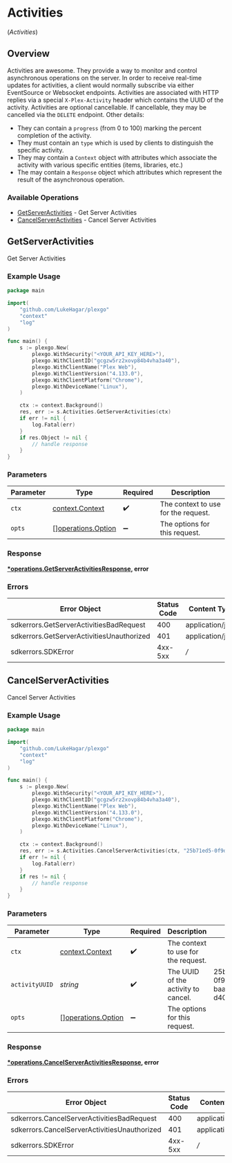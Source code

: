 # Activities
(*Activities*)

## Overview

Activities are awesome. They provide a way to monitor and control asynchronous operations on the server. In order to receive real-time updates for activities, a client would normally subscribe via either EventSource or Websocket endpoints.
Activities are associated with HTTP replies via a special `X-Plex-Activity` header which contains the UUID of the activity.
Activities are optional cancellable. If cancellable, they may be cancelled via the `DELETE` endpoint. Other details:
- They can contain a `progress` (from 0 to 100) marking the percent completion of the activity.
- They must contain an `type` which is used by clients to distinguish the specific activity.
- They may contain a `Context` object with attributes which associate the activity with various specific entities (items, libraries, etc.)
- The may contain a `Response` object which attributes which represent the result of the asynchronous operation.


### Available Operations

* [GetServerActivities](#getserveractivities) - Get Server Activities
* [CancelServerActivities](#cancelserveractivities) - Cancel Server Activities

## GetServerActivities

Get Server Activities

### Example Usage

```go
package main

import(
	"github.com/LukeHagar/plexgo"
	"context"
	"log"
)

func main() {
    s := plexgo.New(
        plexgo.WithSecurity("<YOUR_API_KEY_HERE>"),
        plexgo.WithClientID("gcgzw5rz2xovp84b4vha3a40"),
        plexgo.WithClientName("Plex Web"),
        plexgo.WithClientVersion("4.133.0"),
        plexgo.WithClientPlatform("Chrome"),
        plexgo.WithDeviceName("Linux"),
    )

    ctx := context.Background()
    res, err := s.Activities.GetServerActivities(ctx)
    if err != nil {
        log.Fatal(err)
    }
    if res.Object != nil {
        // handle response
    }
}
```

### Parameters

| Parameter                                                | Type                                                     | Required                                                 | Description                                              |
| -------------------------------------------------------- | -------------------------------------------------------- | -------------------------------------------------------- | -------------------------------------------------------- |
| `ctx`                                                    | [context.Context](https://pkg.go.dev/context#Context)    | :heavy_check_mark:                                       | The context to use for the request.                      |
| `opts`                                                   | [][operations.Option](../../models/operations/option.md) | :heavy_minus_sign:                                       | The options for this request.                            |

### Response

**[*operations.GetServerActivitiesResponse](../../models/operations/getserveractivitiesresponse.md), error**

### Errors

| Error Object                              | Status Code                               | Content Type                              |
| ----------------------------------------- | ----------------------------------------- | ----------------------------------------- |
| sdkerrors.GetServerActivitiesBadRequest   | 400                                       | application/json                          |
| sdkerrors.GetServerActivitiesUnauthorized | 401                                       | application/json                          |
| sdkerrors.SDKError                        | 4xx-5xx                                   | */*                                       |


## CancelServerActivities

Cancel Server Activities

### Example Usage

```go
package main

import(
	"github.com/LukeHagar/plexgo"
	"context"
	"log"
)

func main() {
    s := plexgo.New(
        plexgo.WithSecurity("<YOUR_API_KEY_HERE>"),
        plexgo.WithClientID("gcgzw5rz2xovp84b4vha3a40"),
        plexgo.WithClientName("Plex Web"),
        plexgo.WithClientVersion("4.133.0"),
        plexgo.WithClientPlatform("Chrome"),
        plexgo.WithDeviceName("Linux"),
    )

    ctx := context.Background()
    res, err := s.Activities.CancelServerActivities(ctx, "25b71ed5-0f9d-461c-baa7-d404e9e10d3e")
    if err != nil {
        log.Fatal(err)
    }
    if res != nil {
        // handle response
    }
}
```

### Parameters

| Parameter                                                | Type                                                     | Required                                                 | Description                                              | Example                                                  |
| -------------------------------------------------------- | -------------------------------------------------------- | -------------------------------------------------------- | -------------------------------------------------------- | -------------------------------------------------------- |
| `ctx`                                                    | [context.Context](https://pkg.go.dev/context#Context)    | :heavy_check_mark:                                       | The context to use for the request.                      |                                                          |
| `activityUUID`                                           | *string*                                                 | :heavy_check_mark:                                       | The UUID of the activity to cancel.                      | 25b71ed5-0f9d-461c-baa7-d404e9e10d3e                     |
| `opts`                                                   | [][operations.Option](../../models/operations/option.md) | :heavy_minus_sign:                                       | The options for this request.                            |                                                          |

### Response

**[*operations.CancelServerActivitiesResponse](../../models/operations/cancelserveractivitiesresponse.md), error**

### Errors

| Error Object                                 | Status Code                                  | Content Type                                 |
| -------------------------------------------- | -------------------------------------------- | -------------------------------------------- |
| sdkerrors.CancelServerActivitiesBadRequest   | 400                                          | application/json                             |
| sdkerrors.CancelServerActivitiesUnauthorized | 401                                          | application/json                             |
| sdkerrors.SDKError                           | 4xx-5xx                                      | */*                                          |
